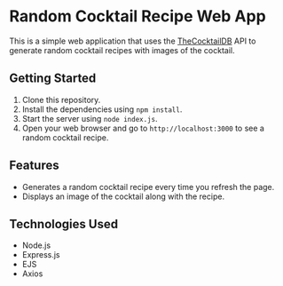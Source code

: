 # Random Cocktail Recipe Web App

This is a simple web application that uses the [TheCocktailDB](https://www.thecocktaildb.com/api.php) API to generate random cocktail recipes with images of the cocktail.

## Getting Started

1. Clone this repository.
2. Install the dependencies using `npm install`.
3. Start the server using `node index.js`.
4. Open your web browser and go to `http://localhost:3000` to see a random cocktail recipe.

## Features

* Generates a random cocktail recipe every time you refresh the page.
* Displays an image of the cocktail along with the recipe.

## Technologies Used

* Node.js
* Express.js
* EJS
* Axios